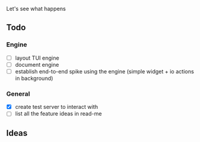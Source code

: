 Let's see what happens


## Todo


### Engine

- [ ] layout TUI engine
- [ ] document engine 
- [ ] establish end-to-end spike using the engine (simple widget + io actions in background)

### General

- [x] create test server to interact with
- [ ] list all the feature ideas in read-me

## Ideas
